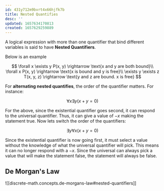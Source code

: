 ```yaml
---
id: 431y712m9bvrt4x66hjfk7b
title: Nested Quantifies
desc: ''
updated: 1657634170813
created: 1657629259889
---
```


A logical expression with more than one quantifier that bind different variables is said to have __Nested Quantifiers__.

Below is an example

$$
\forall x \exists y P(x, y) \rightarrow \text{x and y are both bound}\\
\forall x P(x, y) \rightarrow \text{x is bound and y is free}\\
\exists y \exists z T(x, y, z) \rightarrow \text{y and z are bound. x is free}
$$

For __alternating nested quantifies__, the order of the quantifier matters. For instance:

$$
\forall x \exists y (x + y = 0)
$$

For the above, since the existential quantifier goes second, it can respond to the universal quantifier. Thus, it can give a value of $-x$ making the statement true. Now lets switch the order of the quantifiers:

$$
\exists y \forall x (x + y = 0)
$$

Since the existential quantifier is now going first, it must select a value without the knowledge of what the universal quantifier will pick. This means it can no longer respond with a $-x$. Since the universal can always pick a value that will make the statement false, the statement will always be false.

## De Morgan's Law 
![[discrete-math.concepts.de-morgans-law#nested-quantifiers]]
